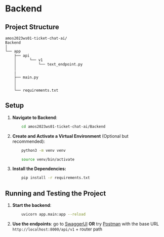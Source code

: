 # Backend

## Project Structure

    amos2023ws01-ticket-chat-ai/
    Backend
    │
    └── app
        ├── api                     
        │      └── v1
        │          └── text_endpoint.py
        │
        |
        ├── main.py
        │
        │
        └── requirements.txt


## Setup

1. **Navigate to Backend**:

    ```bash
        cd amos2023ws01-ticket-chat-ai/Backend
    ```

2. **Create and Activate a Virtual Environment** (Optional but recommended):

    ```bash
        python3 -m venv venv
    ```
    ```bash
        source venv/bin/activate
    ```

3. **Install the Dependencies:**

    ```bash
        pip install -r requirements.txt
    ```

## Running and Testing the Project

1. **Start the backend**:

    ```bash
        uvicorn app.main:app --reload
    ```

2. **Use the endpoints**: go to [SwaggerUI](http://localhost:8000/docs) **OR** try [Postman](https://www.postman.com/downloads/) with the base URL `http://localhost:8000/api/v1` + router path